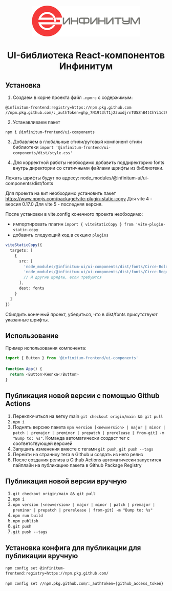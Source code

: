 <p style="text-align: center" align="center">
<img src="src/components/Logo/assets/logo-full.svg" alt="">
</p>

<h1 align="center" style="text-align: center">UI-библиотека React-компонентов Инфинитум</h1>

## Установка

1. Создаем в корне проекта файл `.npmrc` с содержимым:

```text
@infinitum-frontend:registry=https://npm.pkg.github.com
//npm.pkg.github.com/:_authToken=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
```

2. Устанавливаем пакет

```text
npm i @infinitum-frontend/ui-components
```

3. Добавляем в глобальные стили/рутовый компонент стили библиотеки `import '@infinitum-frontend/ui-components/dist/style.css'`

4. Для корректной работы необходимо добавить поддиректорию fonts внутрь директории со статичными файлами шрифты из библиотеки.

Лежать шрифты будут по адресу: node_modules/@infinitum-ui/ui-components/dist/fonts

Для проекта на вит необходимо установить пакет https://www.npmjs.com/package/vite-plugin-static-copy
Для vite 4 - версия 0.17.0
Для vite 5 - последняя версия.

После установки в vite.config конечного проекта необходимо:

- импортировать плагин `import { viteStaticCopy } from 'vite-plugin-static-copy`
- добавить следующий код в секцию `plugins`

```typescript
viteStaticCopy({
  targets: [
    {
      src: [
        'node_modules/@infinitum-ui/ui-components/dist/fonts/Circe-Bold.woff2',
        'node_modules/@infinitum-ui/ui-components/dist/fonts/Circe-Regular.woff2'
        // И другие шрифты, если требуются
      ],
      dest: fonts
    }
  ]
})
```

Сбилдить конечный проект, убедиться, что в dist/fonts присутствуют указанные шрифты.

## Использование

Пример использования компонента:

```typescript jsx
import { Button } from '@infinitum-frontend/ui-components'

function App() {
  return <Button>Кнопка</Button>
}
```

## Публикация новой версии с помощью Github Actions

1. Переключиться на ветку main `git checkout origin/main && git pull`
2. `npm i`
3. Поднять версию пакета `npm version [<newversion> | major | minor | patch | premajor | preminor | prepatch | prerelease | from-git] -m "Bump to: %s"`. Команда автоматически создаст тег с соответствующей версией
4. Запушить изменения вместе с тегами `git push`, `git push --tags`
5. Перейти на страницу тега в Github и создать из него релиз
6. После создания релиза в Github Actions автоматически запустится пайплайн на публикацию пакета в Github Package Registry

## Публикация новой версии вручную

1. `git checkout origin/main && git pull`
2. `npm i`
3. `npm version [<newversion> | major | minor | patch | premajor | preminor | prepatch | prerelease | from-git] -m "Bump to: %s"`
4. `npm run build`
5. `npm publish`
6. `git push`
7. `git push --tags`

## Установка конфига для публикации для публикации вручную

```text
npm config set @infinitum-frontend:registry=https://npm.pkg.github.com/

npm config set //npm.pkg.github.com/:_authToken={github_access_token}
```
